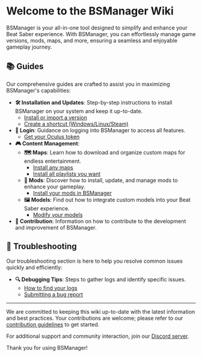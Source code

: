 # Welcome to the BSManager Wiki

BSManager is your all-in-one tool designed to simplify and enhance your Beat Saber experience. With BSManager, you can effortlessly manage game versions, mods, maps, and more, ensuring a seamless and enjoyable gameplay journey.

## 📚 Guides

Our comprehensive guides are crafted to assist you in maximizing BSManager's capabilities:

- **🛠️ Installation and Updates**: Step-by-step instructions to install BSManager on your system and keep it up-to-date.
    - [Install or import a version](how-to-install-or-import-a-version)
    - [Create a shortcut (Windows/Linux/Steam)]()
- **🔑 Login**: Guidance on logging into BSManager to access all features.
    - [Get your Oculus token]()
- **🎮 Content Management**:
    - **🗺️ Maps**: Learn how to download and organize custom maps for endless entertainment.
        - [Install any maps]()
        - [Install all playlists you want]()
    - **🧩 Mods**: Discover how to install, update, and manage mods to enhance your gameplay.
        - [Install your mods in BSManager]()
    - **🖼️ Models**: Find out how to integrate custom models into your Beat Saber experience.
        - [Modify your models]()
- **🤝 Contribution**: Information on how to contribute to the development and improvement of BSManager.

## 🐞 Troubleshooting

Our troubleshooting section is here to help you resolve common issues quickly and efficiently:

<!-- - **⚙️ Connection Issues**: Solutions for problems related to connecting BSManager to required services. -->

<!-- - **💾 Installation Problems**: Guidance on fixing errors during setup or version updates. -->

<!-- - **🎮 Gameplay Issues**: Fixes for issues impacting Beat Saber performance. -->

- **🔍 Debugging Tips**: Steps to gather logs and identify specific issues.
    - [How to find your logs]()
    - [Submitting a bug report]()
----

We are committed to keeping this wiki up-to-date with the latest information and best practices. Your contributions are welcome; please refer to our [contribution guidelines]() to get started.

For additional support and community interaction, join our [Discord server]().

Thank you for using BSManager!
